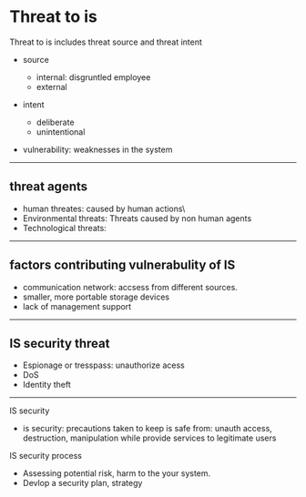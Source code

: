 # Threat to is

Threat to is includes threat source and threat intent

- source
  - internal: disgruntled employee
  - external
- intent
  - deliberate
  - unintentional

- vulnerability: weaknesses in the system

---

## threat agents

- human threates: caused by human actions\
- Environmental threats: Threats caused by non human agents
- Technological threats: 
---

## factors contributing vulnerabulity of IS

- communication network: accsess from different sources.
- smaller, more portable storage devices
- lack of management support

---

## IS security threat

- Espionage or tresspass: unauthorize acess
- DoS
- Identity theft

---

IS security

- is security: precautions taken to keep is safe from: unauth access, destruction, manipulation while provide services to legitimate users

IS security process

- Assessing potential risk, harm to the your system.
- Devlop a security plan, strategy
